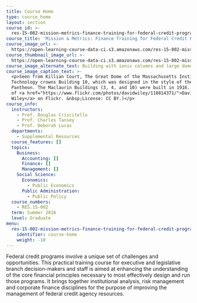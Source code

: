 ```yaml
---
title: Course Home
type: course_home
layout: section
course_id: >-
  res-15-002-mission-metrics-finance-training-for-federal-credit-program-professionals-summer-2016
course_title: 'Mission & Metrics: Finance Training for Federal Credit Program Professionals'
course_image_url: >-
  https://open-learning-course-data-ci.s3.amazonaws.com/res-15-002-mission-metrics-finance-training-for-federal-credit-program-professionals-summer-2016/fae8027142b3a1e4fe8652f19fc47b1b_res-15-002sum16.jpg
course_thumbnail_image_url: >-
  https://open-learning-course-data-ci.s3.amazonaws.com/res-15-002-mission-metrics-finance-training-for-federal-credit-program-professionals-summer-2016/a2966d295e0cc778dd0dc279fcf51c48_res-15-002sum16-th.jpg
course_image_alternate_text: Building with ionic columns and large dome shown from a grassy courtyard.
course_image_caption_text: >-
  <p>Seen from Killian Court, The Great Dome of the Massachusetts Institute of
  Technology crowns Building 10, which was designed in the style of the
  Pantheon. The Maclaurin Buildings (3, 4, and 10) were built in 1916. (Courtesy
  of <a href="https://www.flickr.com/photos/davidwiley/118814371/">David
  Wiley</a> on Flickr. &nbsp;License: CC BY.)</p>
course_info:
  instructors:
    - Prof. Douglas Criscitello
    - Prof. Charles Tansey
    - Prof. Deborah Lucas
  departments:
    - Supplemental Resources
  course_features: []
  topics:
    Business:
      Accounting: []
      Finance: []
      Management: []
    Social Science:
      Economics:
        - Public Economics
      Public Administration:
        - Public Policy
  course_numbers:
    - RES.15-002
  term: Summer 2016
  level: Graduate
menu:
  res-15-002-mission-metrics-finance-training-for-federal-credit-program-professionals-summer-2016:
    identifier: course-home
    weight: -10
---
```

Federal credit programs involve a unique set of challenges and opportunities. This practical training course for executive and legislative branch decision-makers and staff is aimed at enhancing the understanding of the core financial principles necessary to most effectively design and run those programs. It brings together institutional analysis, risk management and corporate finance disciplines for the purpose of improving the management of federal credit agency resources.
